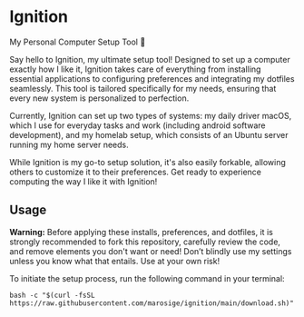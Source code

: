 # Ignition
My Personal Computer Setup Tool :rocket:

Say hello to Ignition, my ultimate setup tool! Designed to set up a computer exactly how I like it, Ignition takes care of everything from installing essential applications to configuring preferences and integrating my dotfiles seamlessly. This tool is tailored specifically for my needs, ensuring that every new system is personalized to perfection.

Currently, Ignition can set up two types of systems: my daily driver macOS, which I use for everyday tasks and work (including android software development), and my homelab setup, which consists of an Ubuntu server running my home server needs.

While Ignition is my go-to setup solution, it's also easily forkable, allowing others to customize it to their preferences. Get ready to experience computing the way I like it with Ignition!

## Usage

**Warning:** Before applying these installs, preferences, and dotfiles, it is strongly recommended to fork this repository, carefully review the code, and remove elements you don't want or need!
Don’t blindly use my settings unless you know what that entails. Use at your own risk!

To initiate the setup process, run the following command in your terminal:

    bash -c "$(curl -fsSL https://raw.githubusercontent.com/marosige/ignition/main/download.sh)"

